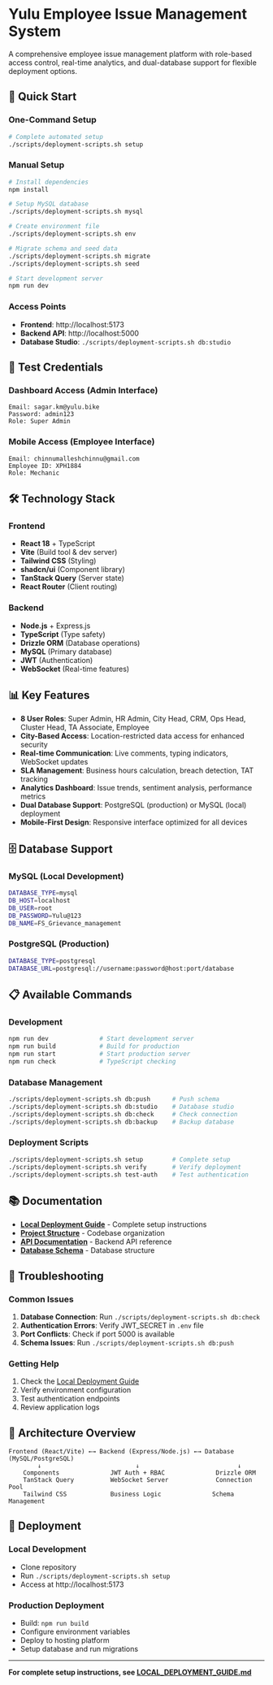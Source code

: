 # Yulu Employee Issue Management System

A comprehensive employee issue management platform with role-based access control, real-time analytics, and dual-database support for flexible deployment options.

## 🚀 Quick Start

### One-Command Setup
```bash
# Complete automated setup
./scripts/deployment-scripts.sh setup
```

### Manual Setup
```bash
# Install dependencies
npm install

# Setup MySQL database
./scripts/deployment-scripts.sh mysql

# Create environment file
./scripts/deployment-scripts.sh env

# Migrate schema and seed data
./scripts/deployment-scripts.sh migrate
./scripts/deployment-scripts.sh seed

# Start development server
npm run dev
```

### Access Points
- **Frontend**: http://localhost:5173
- **Backend API**: http://localhost:5000
- **Database Studio**: `./scripts/deployment-scripts.sh db:studio`

## 🔐 Test Credentials

### Dashboard Access (Admin Interface)
```
Email: sagar.km@yulu.bike
Password: admin123
Role: Super Admin
```

### Mobile Access (Employee Interface)  
```
Email: chinnumalleshchinnu@gmail.com
Employee ID: XPH1884
Role: Mechanic
```

## 🛠️ Technology Stack

### Frontend
- **React 18** + TypeScript
- **Vite** (Build tool & dev server)
- **Tailwind CSS** (Styling)
- **shadcn/ui** (Component library)
- **TanStack Query** (Server state)
- **React Router** (Client routing)

### Backend
- **Node.js** + Express.js
- **TypeScript** (Type safety)
- **Drizzle ORM** (Database operations)
- **MySQL** (Primary database)
- **JWT** (Authentication)
- **WebSocket** (Real-time features)

## 📊 Key Features

- **8 User Roles**: Super Admin, HR Admin, City Head, CRM, Ops Head, Cluster Head, TA Associate, Employee
- **City-Based Access**: Location-restricted data access for enhanced security
- **Real-time Communication**: Live comments, typing indicators, WebSocket updates
- **SLA Management**: Business hours calculation, breach detection, TAT tracking
- **Analytics Dashboard**: Issue trends, sentiment analysis, performance metrics
- **Dual Database Support**: PostgreSQL (production) or MySQL (local) deployment
- **Mobile-First Design**: Responsive interface optimized for all devices

## 🗄️ Database Support

### MySQL (Local Development)
```bash
DATABASE_TYPE=mysql
DB_HOST=localhost
DB_USER=root
DB_PASSWORD=Yulu@123
DB_NAME=FS_Grievance_management
```

### PostgreSQL (Production)
```bash
DATABASE_TYPE=postgresql
DATABASE_URL=postgresql://username:password@host:port/database
```

## 📋 Available Commands

### Development
```bash
npm run dev              # Start development server
npm run build            # Build for production
npm run start            # Start production server
npm run check            # TypeScript checking
```

### Database Management
```bash
./scripts/deployment-scripts.sh db:push      # Push schema
./scripts/deployment-scripts.sh db:studio    # Database studio
./scripts/deployment-scripts.sh db:check     # Check connection
./scripts/deployment-scripts.sh db:backup    # Backup database
```

### Deployment Scripts
```bash
./scripts/deployment-scripts.sh setup        # Complete setup
./scripts/deployment-scripts.sh verify       # Verify deployment
./scripts/deployment-scripts.sh test-auth    # Test authentication
```

## 📚 Documentation

- **[Local Deployment Guide](./LOCAL_DEPLOYMENT_GUIDE.md)** - Complete setup instructions
- **[Project Structure](./PROJECT_STRUCTURE.md)** - Codebase organization
- **[API Documentation](./docs/api.md)** - Backend API reference
- **[Database Schema](./docs/database.md)** - Database structure

## 🔧 Troubleshooting

### Common Issues
1. **Database Connection**: Run `./scripts/deployment-scripts.sh db:check`
2. **Authentication Errors**: Verify JWT_SECRET in `.env` file
3. **Port Conflicts**: Check if port 5000 is available
4. **Schema Issues**: Run `./scripts/deployment-scripts.sh db:push`

### Getting Help
1. Check the [Local Deployment Guide](./LOCAL_DEPLOYMENT_GUIDE.md)
2. Verify environment configuration
3. Test authentication endpoints
4. Review application logs

## 🎯 Architecture Overview

```
Frontend (React/Vite) ←→ Backend (Express/Node.js) ←→ Database (MySQL/PostgreSQL)
        ↓                          ↓                           ↓
    Components              JWT Auth + RBAC              Drizzle ORM
    TanStack Query          WebSocket Server             Connection Pool
    Tailwind CSS            Business Logic              Schema Management
```

## 🚀 Deployment

### Local Development
- Clone repository
- Run `./scripts/deployment-scripts.sh setup`
- Access at http://localhost:5173

### Production Deployment
- Build: `npm run build`
- Configure environment variables
- Deploy to hosting platform
- Setup database and run migrations

---

**For complete setup instructions, see [LOCAL_DEPLOYMENT_GUIDE.md](./LOCAL_DEPLOYMENT_GUIDE.md)**